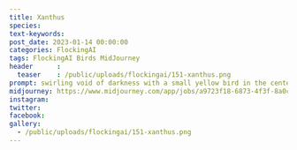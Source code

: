 ```yaml
---
title: Xanthus
species: 
text-keywords: 
post_date: 2023-01-14 00:00:00
categories: FlockingAI
tags: FlockingAI Birds MidJourney 
header      :
  teaser    : /public/uploads/flockingai/151-xanthus.png
prompt: swirling void of darkness with a small yellow bird in the center trying to escape , on a white background
midjourney: https://www.midjourney.com/app/jobs/a9723f18-6873-4f3f-8a0c-ffdb4e154aa9
instagram: 
twitter: 
facebook: 
gallery: 
  - /public/uploads/flockingai/151-xanthus.png
---
```


